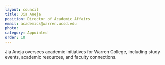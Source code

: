 ```yaml
---
layout: council
title: Jia Aneja
position: Director of Academic Affairs
email: academics@warren.ucsd.edu
photo: 
category: Appointed
order: 10
---
```


Jia Aneja oversees academic initiatives for Warren College, including study events, academic resources, and faculty connections.
